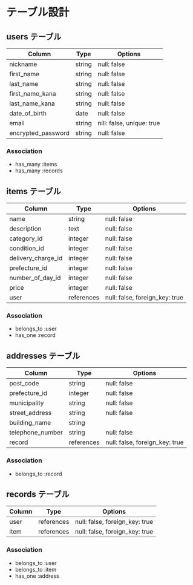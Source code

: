 # テーブル設計

## users テーブル

| Column             | Type    | Options     |
|--------------------|-------- |-------------|
| nickname           | string  | null: false |
| first_name         | string  | null: false |
| last_name          | string  | null: false |
| first_name_kana    | string  | null: false |
| last_name_kana     | string  | null: false |
| date_of_birth      | date    | null: false |
| email              | string  | nill: false, unique: true |
| encrypted_password | string  | null: false |

### Association

- has_many :items
- has_many :records

## items テーブル

| Column             | Type       | Options     |
|--------------------|------------|-------------|
| name               | string     | null: false |
| description        | text       | null: false |
| category_id        | integer    | null: false |
| condition_id       | integer    | null: false |
| delivery_charge_id | integer    | null: false |
| prefecture_id      | integer    | null: false |
| number_of_day_id  | integer    | null: false |
| price              | integer    | null: false |
| user               | references | null: false, foreign_key: true |

### Association

- belongs_to :user
- has_one :record

## addresses テーブル

| Column             | Type       | Options     |
|--------------------|------------|-------------|
| post_code          | string    | null: false |
| prefecture_id      | integer    | null: false |
| municipality       | string     | null: false |
| street_address     | string     | null: false |
| building_name      | string     |             |
| telephone_number   | string     | null: false |
| record             | references | null: false, foreign_key: true |

### Association

- belongs_to :record

## records テーブル

| Column             | Type       | Options     |
|--------------------|------------|-------------|
| user               | references | null: false, foreign_key: true |
| item               | references | null: false, foreign_key: true |

### Association

- belongs_to :user
- belongs_to :item
- has_one :address


